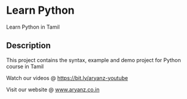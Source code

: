 # Learn Python
Learn Python in Tamil

Description
---------------------
This project contains the syntax, example and demo project for Python course in Tamil

Watch our videos @ https://bit.ly/aryanz-youtube

Visit our website @ www.aryanz.co.in


